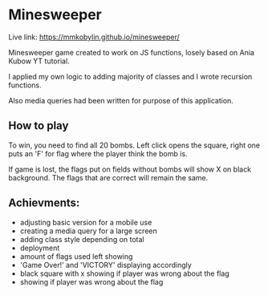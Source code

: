 # Minesweeper

Live link: https://mmkobylin.github.io/minesweeper/

Minesweeper game created to work on JS functions, losely based on Ania Kubow YT tutorial. 

I applied my own logic to adding majority of classes and I wrote recursion functions.

Also media queries had been written for purpose of this application. 

## How to play

To win, you need to find all 20 bombs. 
Left click opens the square, right one puts an 'F' for flag where the player think the bomb is. 

If game is lost, the flags put on fields without bombs will show X on black background. 
The flags that are correct will remain the same. 

## Achievments:
- adjusting basic version for a mobile use
- creating a media query for a large screen 
- adding class style depending on total
- deployment 
- amount of flags used left showing
- 'Game Over!' and 'VICTORY' displaying accordingly
- black square with x showing if player was wrong about the flag
- showing if player was wrong about the flag
